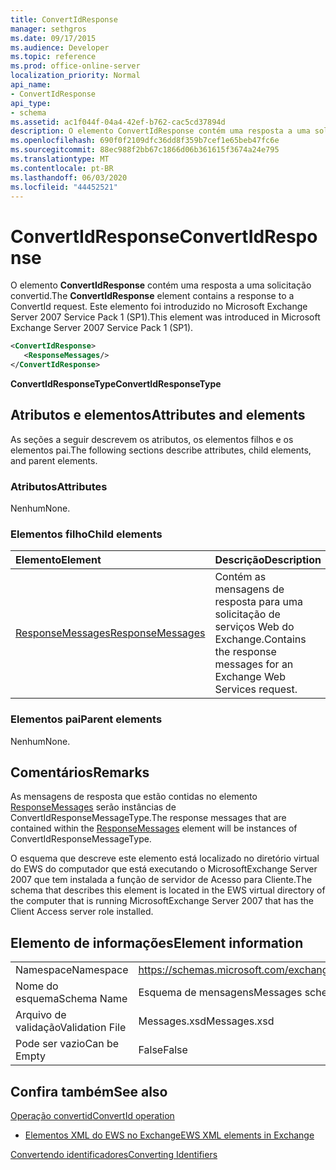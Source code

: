 ```yaml
---
title: ConvertIdResponse
manager: sethgros
ms.date: 09/17/2015
ms.audience: Developer
ms.topic: reference
ms.prod: office-online-server
localization_priority: Normal
api_name:
- ConvertIdResponse
api_type:
- schema
ms.assetid: ac1f044f-04a4-42ef-b762-cac5cd37894d
description: O elemento ConvertIdResponse contém uma resposta a uma solicitação convertid. Este elemento foi introduzido no Microsoft Exchange Server 2007 Service Pack 1 (SP1).
ms.openlocfilehash: 690f0f2109dfc36dd8f359b7cef1e65beb47fc6e
ms.sourcegitcommit: 88ec988f2bb67c1866d06b361615f3674a24e795
ms.translationtype: MT
ms.contentlocale: pt-BR
ms.lasthandoff: 06/03/2020
ms.locfileid: "44452521"
---
```

# <a name="convertidresponse"></a><span data-ttu-id="1fcca-104">ConvertIdResponse</span><span class="sxs-lookup"><span data-stu-id="1fcca-104">ConvertIdResponse</span></span>

<span data-ttu-id="1fcca-105">O elemento **ConvertIdResponse** contém uma resposta a uma solicitação convertid.</span><span class="sxs-lookup"><span data-stu-id="1fcca-105">The **ConvertIdResponse** element contains a response to a ConvertId request.</span></span> <span data-ttu-id="1fcca-106">Este elemento foi introduzido no Microsoft Exchange Server 2007 Service Pack 1 (SP1).</span><span class="sxs-lookup"><span data-stu-id="1fcca-106">This element was introduced in Microsoft Exchange Server 2007 Service Pack 1 (SP1).</span></span> 
  
```xml
<ConvertIdResponse>
   <ResponseMessages/>
</ConvertIdResponse>
```

 <span data-ttu-id="1fcca-107">**ConvertIdResponseType**</span><span class="sxs-lookup"><span data-stu-id="1fcca-107">**ConvertIdResponseType**</span></span>
## <a name="attributes-and-elements"></a><span data-ttu-id="1fcca-108">Atributos e elementos</span><span class="sxs-lookup"><span data-stu-id="1fcca-108">Attributes and elements</span></span>

<span data-ttu-id="1fcca-109">As seções a seguir descrevem os atributos, os elementos filhos e os elementos pai.</span><span class="sxs-lookup"><span data-stu-id="1fcca-109">The following sections describe attributes, child elements, and parent elements.</span></span>
  
### <a name="attributes"></a><span data-ttu-id="1fcca-110">Atributos</span><span class="sxs-lookup"><span data-stu-id="1fcca-110">Attributes</span></span>

<span data-ttu-id="1fcca-111">Nenhum</span><span class="sxs-lookup"><span data-stu-id="1fcca-111">None.</span></span>
  
### <a name="child-elements"></a><span data-ttu-id="1fcca-112">Elementos filho</span><span class="sxs-lookup"><span data-stu-id="1fcca-112">Child elements</span></span>

|<span data-ttu-id="1fcca-113">**Elemento**</span><span class="sxs-lookup"><span data-stu-id="1fcca-113">**Element**</span></span>|<span data-ttu-id="1fcca-114">**Descrição**</span><span class="sxs-lookup"><span data-stu-id="1fcca-114">**Description**</span></span>|
|:-----|:-----|
|[<span data-ttu-id="1fcca-115">ResponseMessages</span><span class="sxs-lookup"><span data-stu-id="1fcca-115">ResponseMessages</span></span>](responsemessages.md) <br/> |<span data-ttu-id="1fcca-116">Contém as mensagens de resposta para uma solicitação de serviços Web do Exchange.</span><span class="sxs-lookup"><span data-stu-id="1fcca-116">Contains the response messages for an Exchange Web Services request.</span></span>  <br/> |
   
### <a name="parent-elements"></a><span data-ttu-id="1fcca-117">Elementos pai</span><span class="sxs-lookup"><span data-stu-id="1fcca-117">Parent elements</span></span>

<span data-ttu-id="1fcca-118">Nenhum</span><span class="sxs-lookup"><span data-stu-id="1fcca-118">None.</span></span>
  
## <a name="remarks"></a><span data-ttu-id="1fcca-119">Comentários</span><span class="sxs-lookup"><span data-stu-id="1fcca-119">Remarks</span></span>

<span data-ttu-id="1fcca-120">As mensagens de resposta que estão contidas no elemento [ResponseMessages](responsemessages.md) serão instâncias de ConvertIdResponseMessageType.</span><span class="sxs-lookup"><span data-stu-id="1fcca-120">The response messages that are contained within the [ResponseMessages](responsemessages.md) element will be instances of ConvertIdResponseMessageType.</span></span> 
  
<span data-ttu-id="1fcca-121">O esquema que descreve este elemento está localizado no diretório virtual do EWS do computador que está executando o MicrosoftExchange Server 2007 que tem instalada a função de servidor de Acesso para Cliente.</span><span class="sxs-lookup"><span data-stu-id="1fcca-121">The schema that describes this element is located in the EWS virtual directory of the computer that is running MicrosoftExchange Server 2007 that has the Client Access server role installed.</span></span>
  
## <a name="element-information"></a><span data-ttu-id="1fcca-122">Elemento de informações</span><span class="sxs-lookup"><span data-stu-id="1fcca-122">Element information</span></span>

|||
|:-----|:-----|
|<span data-ttu-id="1fcca-123">Namespace</span><span class="sxs-lookup"><span data-stu-id="1fcca-123">Namespace</span></span>  <br/> |https://schemas.microsoft.com/exchange/services/2006/messages  <br/> |
|<span data-ttu-id="1fcca-124">Nome do esquema</span><span class="sxs-lookup"><span data-stu-id="1fcca-124">Schema Name</span></span>  <br/> |<span data-ttu-id="1fcca-125">Esquema de mensagens</span><span class="sxs-lookup"><span data-stu-id="1fcca-125">Messages schema</span></span>  <br/> |
|<span data-ttu-id="1fcca-126">Arquivo de validação</span><span class="sxs-lookup"><span data-stu-id="1fcca-126">Validation File</span></span>  <br/> |<span data-ttu-id="1fcca-127">Messages.xsd</span><span class="sxs-lookup"><span data-stu-id="1fcca-127">Messages.xsd</span></span>  <br/> |
|<span data-ttu-id="1fcca-128">Pode ser vazio</span><span class="sxs-lookup"><span data-stu-id="1fcca-128">Can be Empty</span></span>  <br/> |<span data-ttu-id="1fcca-129">False</span><span class="sxs-lookup"><span data-stu-id="1fcca-129">False</span></span>  <br/> |
   
## <a name="see-also"></a><span data-ttu-id="1fcca-130">Confira também</span><span class="sxs-lookup"><span data-stu-id="1fcca-130">See also</span></span>



[<span data-ttu-id="1fcca-131">Operação convertid</span><span class="sxs-lookup"><span data-stu-id="1fcca-131">ConvertId operation</span></span>](convertid-operation.md)


- [<span data-ttu-id="1fcca-132">Elementos XML do EWS no Exchange</span><span class="sxs-lookup"><span data-stu-id="1fcca-132">EWS XML elements in Exchange</span></span>](ews-xml-elements-in-exchange.md)


[<span data-ttu-id="1fcca-133">Convertendo identificadores</span><span class="sxs-lookup"><span data-stu-id="1fcca-133">Converting Identifiers</span></span>](https://msdn.microsoft.com/library/a5391746-b6ef-4f48-8fc8-8255258651aa%28Office.15%29.aspx)


